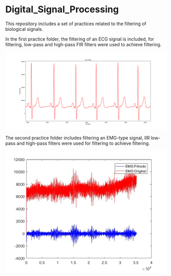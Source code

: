 # Digital_Signal_Processing

This repository includes a set of practices related to the filtering of biological signals.

In the first practice folder, the filtering of an ECG signal is included, for filtering, low-pass and high-pass FIR filters were used to achieve filtering.

<p>
  <img src='https://github.com/Luisbaduy97/Digital_Signal_Processing/blob/master/Primera_practica/lp_signal.png'>
</p>


The second practice folder includes filtering an EMG-type signal, IIR low-pass and high-pass filters were used for filtering to achieve filtering.

<p>
  <img src='https://github.com/Luisbaduy97/Digital_Signal_Processing/blob/master/Segunda_practica/signal.jpg'>
</p>
